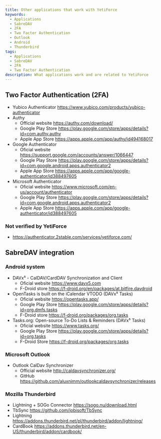 ```yaml
---
title: Other applications that work with YetiForce
keywords:
  - Applications
  - SabreDAV
  - 2FA
  - Two Factor Authentication
  - Outlook
  - Android
  - Thunderbird
tags:
  - Applications
  - SabreDAV
  - 2FA
  - Two Factor Authentication
description: What applications work and are related to YetiForce
---
```


## Two Factor Authentication (2FA)

- Yubico Authenticator <a href="https://www.yubico.com/products/yubico-authenticator/" target="_blank">https://www.yubico.com/products/yubico-authenticator</a>
- Authy
  - Official website <a href="https://authy.com/download/" target="_blank">https://authy.com/download/</a>
  - Google Play Store <a href="https://play.google.com/store/apps/details?id=com.authy.authy" target="_blank">https://play.google.com/store/apps/details?id=com.authy.authy</a>
  - Apple App Store <a href="https://apps.apple.com/app/authy/id494168017" target="_blank">https://apps.apple.com/app/authy/id494168017</a>
- Google Authenticator
  - Oficial website <a href="https://support.google.com/accounts/answer/1066447" target="_blank">https://support.google.com/accounts/answer/1066447</a>
  - Google Play Store <a href="https://play.google.com/store/apps/details?id=com.google.android.apps.authenticator2" target="_blank">https://play.google.com/store/apps/details?id=com.google.android.apps.authenticator2</a>
  - Apple App Store <a href="https://apps.apple.com/app/google-authenticator/id388497605" target="_blank">https://apps.apple.com/app/google-authenticator/id388497605</a>
- Microsoft Authenticator
  - Oficial website <a href="https://www.microsoft.com/en-us/account/authenticator" target="_blank">https://www.microsoft.com/en-us/account/authenticator</a>
  - Google Play Store <a href="https://play.google.com/store/apps/details?id=com.google.android.apps.authenticator2" target="_blank">https://play.google.com/store/apps/details?id=com.google.android.apps.authenticator2</a>
  - Apple App Store <a href="https://apps.apple.com/app/google-authenticator/id388497605" target="_blank">https://apps.apple.com/app/google-authenticator/id388497605</a>

### Not verified by YetiForce

- https://authenticator.2stable.com/services/yetiforce.com/

## SabreDAV integration

### Android system

- DAVx⁵ - CalDAV/CardDAV Synchronization and Client
  - Oficial website <a href="https://www.davx5.com" target="_blank">https://www.davx5.com</a>
  - F-Droid store <a href="https://f-droid.org/en/packages/at.bitfire.davdroid" target="_blank">https://f-droid.org/en/packages/at.bitfire.davdroid</a>
- OpenTasks is built on the iCalendar VTODO (DAVx⁵ Tasks)
  - Oficial website <a href="https://opentasks.app/" target="_blank">https://opentasks.app/</a>
  - Google Play Store <a href="https://play.google.com/store/apps/details?id=org.dmfs.tasks" target="_blank">https://play.google.com/store/apps/details?id=org.dmfs.tasks</a>
  - F-Droid store <a href="https://f-droid.org/packages/org.tasks" target="_blank">https://f-droid.org/packages/org.tasks</a>
- Tasks.org: Open-source To-Do Lists & Reminders (DAVx⁵ Tasks)
  - Oficial website <a href="https://www.tasks.org/" target="_blank">https://www.tasks.org/</a>
  - Google Play Store <a href="https://play.google.com/store/apps/details?id=org.tasks" target="_blank">https://play.google.com/store/apps/details?id=org.tasks</a>
  - F-Droid Store <a href="https://f-droid.org/packages/org.tasks/" target="_blank">https://f-droid.org/packages/org.tasks</a>

### Microsoft Outlook

- Outlook CalDav Synchronizer
  - Official website <a href="http://caldavsynchronizer.org/" target="_blank">http://caldavsynchronizer.org/</a>
  - GitHub <a href="https://github.com/aluxnimm/outlookcaldavsynchronizer/releases" target="_blank">https://github.com/aluxnimm/outlookcaldavsynchronizer/releases</a>

### Mozilla Thunderbird

- Lightning + SOGo Connector <a href="https://sogo.nu/download.html#/frontends" target="_blank">https://sogo.nu/download.html</a>
- TbSync <a href="https://github.com/jobisoft/TbSync" target="_blank">https://github.com/jobisoft/TbSync</a>
- Lightning <a href="https://addons.thunderbird.net/pl/thunderbird/addon/lightning/" target="_blank">https://addons.thunderbird.net/pl/thunderbird/addon/lightning/</a>
- CardBook <a href="https://addons.thunderbird.net/en-US/thunderbird/addon/cardbook/" target="_blank">https://addons.thunderbird.net/en-US/thunderbird/addon/cardbook/</a>
